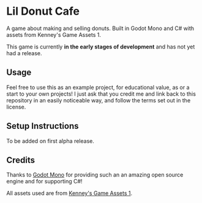 # Lil Donut Cafe
A game about making and selling donuts. Built in Godot Mono and C# with assets from Kenney's Game Assets 1.

This game is currently **in the early stages of development** and has not yet had a release.

## Usage
Feel free to use this as an example project, for educational value, as or a start to your own projects! I just ask that you credit me and link back to this repository in an easily noticeable way, and follow the terms set out in the license.

## Setup Instructions
To be added on first alpha release.

## Credits
Thanks to [Godot Mono](https://godotengine.org/) for providing such an an amazing open source engine and for supporting C#!

All assets used are from [Kenney's Game Assets 1](https://kenney.itch.io/kenney-game-assets-1).